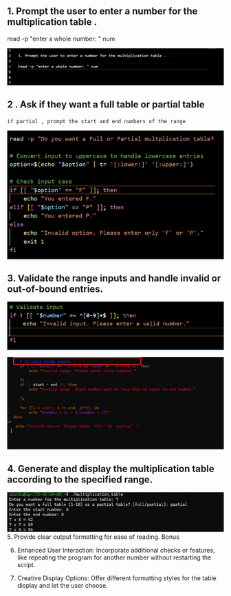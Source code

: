 
## 1. Prompt the user to enter a number for the multiplication table .

read -p "enter a whole number: " num

![Promptfor_number](<1.0 Prompting.png>)

## 2 . Ask if they want a full table or partial table 
    if partial , prompt the start and end numbers of the range

![Ask if they want F or P](2.0.png)

## 3. Validate the range inputs and handle invalid or out-of-bound entries.
![Validate_input](3.0_validate_input.png)

![validation_main](3.0b.png)

## 4. Generate and display the multiplication table according to the specified range.

![display-range](4.0.png)
5. Provide clear output formatting for ease of reading. Bonus

6. Enhanced User Interaction: Incorporate additional checks or features, like repeating the program for another number without restarting the script.

7. Creative Display Options: Offer different formatting styles for the table display and let the user choose.



